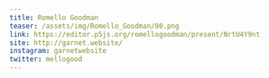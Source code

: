 ```yaml
---
title: Romello Goodman
teaser: /assets/img/Romello_Goodman/00.png
link: https://editor.p5js.org/romellogoodman/present/NrtU4Y9nt
site: http://garnet.website/
instagram: garnetwebsite
twitter: mellogood
---
```

